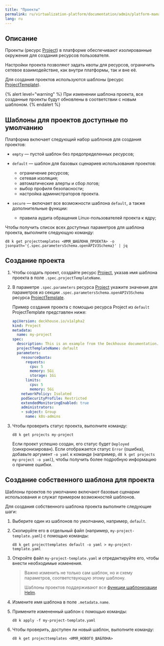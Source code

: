 ```yaml
---
title: "Проекты"
permalink: ru/virtualization-platform/documentation/admin/platform-management/access-control/projects.html
lang: ru
---
```


## Описание

Проекты (ресурс [Project](../../../reference/cr.html#project)) в платформе обеспечивают изолированные окружения для создания ресурсов пользователя.

Настройки проекта позволяют задать квоты для ресурсов, ограничить сетевое взаимодействие, как внутри платформы, так и вне её.

Для создания проектов используются шаблоны (ресурс [ProjectTemplate](../../../reference/cr.html#projecttemplate)).

{% alert level="warning" %}
При изменении шаблона проекта, все созданные проекты будут обновлены в соответствии с новым шаблоном.
{% endalert %}

## Шаблоны для проектов доступные по умолчанию

Платформа включает следующий набор шаблонов для создания проектов:

- `empty` — пустой шаблон без предопределенных ресурсов;

- `default` — шаблон для базовых сценариев использования проектов:
  - ограничение ресурсов;
  - сетевая изоляция;
  - автоматические алерты и сбор логов;
  - выбор профиля безопасности;
  - настройка администраторов проекта.

- `secure` — включает все возможности шаблона `default`, а также дополнительные функции:
  - правила аудита обращения Linux-пользователей проекта к ядру;

Чтобы получить список всех доступных параметров для шаблона проекта, выполните следующую команду:

```shell
d8 k get projecttemplates <ИМЯ_ШАБЛОНА_ПРОЕКТА> -o jsonpath='{.spec.parametersSchema.openAPIV3Schema}' | jq
```

## Создание проекта

1. Чтобы создать проект, создайте ресурс [Project](../../../reference/cr.html#project), указав имя шаблона проекта в поле `.spec.projectTemplateName`.
1. В параметре `.spec.parameters` ресурса [Project](../../../reference/cr.html#project) укажите значения для параметров из секции `.spec.parametersSchema.openAPIV3Schema` ресурса [ProjectTemplate](../../../reference/cr.html#projecttemplate).

   Пример создания проекта с помощью ресурса Project из `default` ProjectTemplate представлен ниже:

   ```yaml
   apiVersion: deckhouse.io/v1alpha2
   kind: Project
   metadata:
     name: my-project
   spec:
     description: This is an example from the Deckhouse documentation.
     projectTemplateName: default
     parameters:
       resourceQuota:
         requests:
           cpu: 5
           memory: 5Gi
           storage: 1Gi
         limits:
           cpu: 5
           memory: 5Gi
       networkPolicy: Isolated
       podSecurityProfile: Restricted
       extendedMonitoringEnabled: true
       administrators:
       - subject: Group
         name: k8s-admins
   ```

1. Чтобы проверить статус проекта, выполните команду:

   ```shell
   d8 k get projects my-project
   ```

   Если проект успешно создан, его статус будет `Deployed` (синхронизирован). Если отображается статус `Error` (ошибка), добавьте аргумент `-o yaml` к команде (например, `d8 k get projects my-project -o yaml`), чтобы получить более подробную информацию о причине ошибки.

## Создание собственного шаблона для проекта

Шаблоны проектов по умолчанию включают базовые сценарии использования и служат примером возможностей шаблонов.

Для создания собственного шаблона проекта выполните следующие шаги:

1. Выберите один из шаблонов по умолчанию, например, `default`.

1. Скопируйте его в отдельный файл (например, `my-project-template.yaml`) с помощью команды:

   ```shell
   d8 k get projecttemplates default -o yaml > my-project-template.yaml
   ```

1. Откройте файл `my-project-template.yaml` и отредактируйте его, чтобы внести необходимые изменения.

   > Важно изменить не только сам шаблон, но и схему параметров, соответствующую этому шаблону.
   >
   > Шаблоны проектов поддерживают все [функции шаблонизации Helm](https://helm.sh/docs/chart_template_guide/function_list/).

1. Измените имя шаблона в поле `.metadata.name`.

1. Примените измененный шаблон с помощью команды:

   ```shell
   d8 k apply -f my-project-template.yaml
   ```

1. Чтобы проверить, доступен ли новый шаблон, выполните команду:

   ```shell
   d8 k get projecttemplates <ИМЯ_НОВОГО_ШАБЛОНА>
   ```

